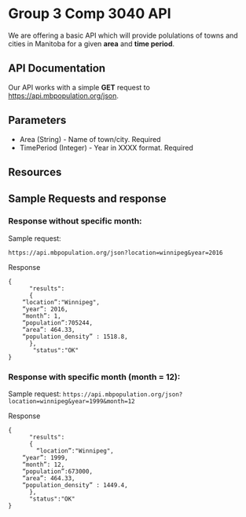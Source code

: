 # Group 3 Comp 3040 API
We are offering a basic API which will provide polulations of towns and cities in Manitoba for a given **area** and **time period**.

## API Documentation
Our API works with a simple **GET** request to https://api.mbpopulation.org/json.

## Parameters
* Area (String) - Name of town/city. Required
* TimePeriod (Integer) - Year in XXXX format. Required

## Resources

## Sample Requests and response
### Response without specific month:
Sample request:
```
https://api.mbpopulation.org/json?location=winnipeg&year=2016
```

Response

```
{
      "results":
      {
	“location”:"Winnipeg",
	“year”: 2016,
	“month”: 1,
	“population”:705244,
	“area”: 464.33,
	“population_density” : 1518.8,
      },
       "status":"OK"
}
```

### Response with specific month (month = 12):
Sample request:
``` https://api.mbpopulation.org/json?location=winnipeg&year=1999&month=12 ```

Response

```
{
      "results":
      {
       	“location”:"Winnipeg",
	“year”: 1999,
	“month”: 12,
	“population”:673000,
	“area”: 464.33,
	“population_density” : 1449.4,
      },
      "status":"OK"
}
```
